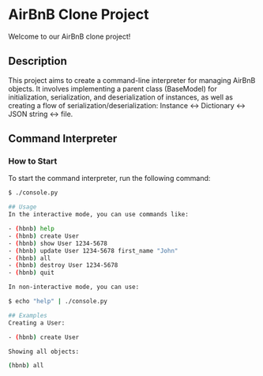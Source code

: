 # AirBnB Clone Project

Welcome to our AirBnB clone project!

## Description

This project aims to create a command-line interpreter for managing AirBnB objects. It involves implementing a parent class (BaseModel) for initialization, serialization, and deserialization of instances, as well as creating a flow of serialization/deserialization: Instance <-> Dictionary <-> JSON string <-> file.

## Command Interpreter

### How to Start

To start the command interpreter, run the following command:

```bash
$ ./console.py

## Usage
In the interactive mode, you can use commands like:

- (hbnb) help
- (hbnb) create User
- (hbnb) show User 1234-5678
- (hbnb) update User 1234-5678 first_name "John"
- (hbnb) all
- (hbnb) destroy User 1234-5678
- (hbnb) quit

In non-interactive mode, you can use:

$ echo "help" | ./console.py

## Examples
Creating a User:

- (hbnb) create User

Showing all objects:

(hbnb) all
